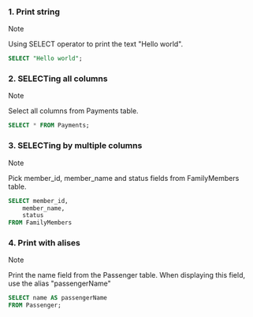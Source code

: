 ### 1. Print string
> [!NOTE]
> Using SELECT operator to print the text "Hello world".
```sql
SELECT "Hello world";
```

### 2. SELECTing all columns
> [!NOTE]
> Select all columns from Payments table.
```sql
SELECT * FROM Payments;
```

### 3. SELECTing by multiple columns
> [!NOTE]
> Pick member_id, member_name and status fields from FamilyMembers table.
```sql
SELECT member_id,
	member_name,
	status
FROM FamilyMembers
```

### 4. Print with alises
> [!NOTE]
> Print the name field from the Passenger table. When displaying this field, use the alias "passengerName"
```sql
SELECT name AS passengerName
FROM Passenger;
```